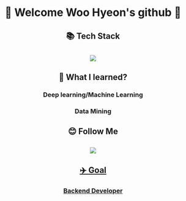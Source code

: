 # <center>👋 Welcome Woo Hyeon's github 👋 </center> 

## <center> 📚 **Tech Stack** </center> 


## <center> <img src="https://img.shields.io/badge/Python-3766AB?style=flat-square&logo=Python&logoColor=white"/></center>  


## <center> 📝 **What I learned?**</center> 
### <center> Deep learning/Machine Learning </center> 

### <center>  Data Mining  </center> 


## <center> 😊 **Follow Me**</center> 


## <center><a href="mailto:whddmldnffla@gmail.com"><img src="https://img.shields.io/badge/Gmail-d14836?style=flat-square&logo=Gmail&logoColor=white&link=whddmldnffla@gmail.com"/></center> 

## <center> ✈️ **Goal** 


### <center> Backend Developer </center> 